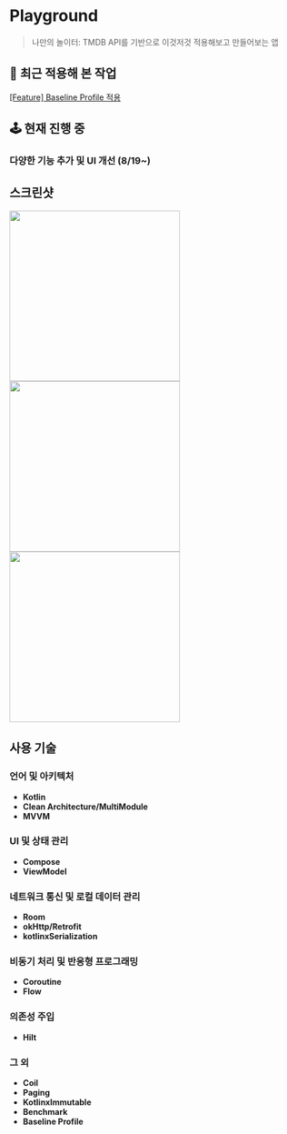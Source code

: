 # Playground
> 나만의 놀이터: TMDB API를 기반으로 이것저것 적용해보고 만들어보는 앱
## 🚀 최근 적용해 본 작업
[[Feature] Baseline Profile 적용](https://github.com/Songgyubin/Playground/pull/1)


## 🕹️ 현재 진행 중
### 다양한 기능 추가 및 UI 개선 (8/19~)

## 스크린샷
<div> 
    <img width="300" src ="https://github.com/user-attachments/assets/958fbd7d-38fc-4846-b3c1-542032c54f7e"> 
    <img width="300" src ="https://github.com/user-attachments/assets/cb492613-f255-4b44-a25e-e53b4b7129a3"> 
    <img width="300" src ="https://github.com/user-attachments/assets/2e31371f-459d-4bbe-904e-e94ecec29bd9"> 
</div> 

## 사용 기술
### 언어 및 아키텍처
- **Kotlin**
- **Clean Architecture/MultiModule**
- **MVVM**
### UI 및 상태 관리
- **Compose**
- **ViewModel**
### 네트워크 통신 및 로컬 데이터 관리
- **Room**
- **okHttp/Retrofit**
- **kotlinxSerialization**
### 비동기 처리 및 반응형 프로그래밍
- **Coroutine**
- **Flow**
### 의존성 주입
- **Hilt**
### 그 외
- **Coil**
- **Paging**
- **KotlinxImmutable**
- **Benchmark**
- **Baseline Profile**
